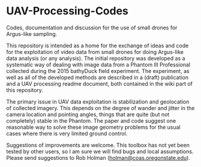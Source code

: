 # UAV-Processing-Codes
Codes, documentation and discussion for the use of small drones for Argus-like sampling.

This repository is intended as a home for the exchange of ideas and code for the exploitation of video data from small drones for doing Argus-like data analysis (or any analysis).  The initial repository was developed as a systematic way of dealing with image data from a Phantom III Professional collected during the 2015 bathyDuck field experiment.  The experiment, as well as all of the developed methods are described in a (draft) publication and a UAV processing readme document, both contained in the wiki part of this repository.  

The primary issue in UAV data exploitation is stabilization and geolocation of collected imagery.  This depends on the degree of wander and jitter in the camera location and pointing angles, things that are quite (but not completely) stable in the Phantom.  The paper and code suggest one reasonable way to solve these image geometry problems for the usual cases where there is very limited ground control.

Suggestions of improvements are welcome.  This toolbox has not yet been tested by other users, so I am sure we will find bugs and local assumptions.  Please send suggestions to Rob Holman (holman@coas.oregonstate.edu).
